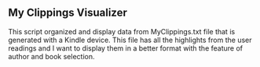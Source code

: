 ## My Clippings Visualizer

This script organized and display data from MyClippings.txt file that is generated with a Kindle device. This file has all the highlights from the user readings and I want to display them in a better format with the feature of author and book selection.
